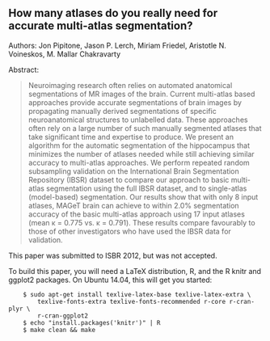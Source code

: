 How many atlases do you really need for accurate multi-atlas segmentation?
--------------------------------------------------------------------------
Authors: Jon Pipitone, Jason P. Lerch, Miriam Friedel, Aristotle N. Voineskos, M. Mallar Chakravarty 

Abstract:

> Neuroimaging research often relies on automated anatomical segmentations of
> MR images of the brain. Current multi-atlas based approaches provide accurate
> segmentations of brain images by propagating manually derived segmentations
> of specific neuroanatomical structures to unlabelled data. These approaches
> often rely on a large number of such manually segmented atlases that take
> significant time and expertise to produce. We present an algorithm for the
> automatic segmentation of the hippocampus that minimizes the number of
> atlases needed while still achieving similar accuracy to multi-atlas
> approaches. We perform repeated random subsampling validation on the
> International Brain Segmentation Repository (IBSR) dataset to compare our
> approach to basic multi-atlas segmentation using the full IBSR dataset, and
> to single-atlas (model-based) segmentation. Our results show that with only 8
> input atlases, MAGeT brain can achieve to within 2.0% segmentation accuracy
> of the basic multi-atlas approach using 17 input atlases (mean κ = 0.775 vs.
> κ = 0.791). These results compare favourably to those of other investigators
> who have used the IBSR data for validation.

This paper was submitted to ISBR 2012, but was not accepted.

To build this paper, you will need a LaTeX distribution, R, and the R knitr and
ggplot2 packages. On Ubuntu 14.04, this will get you started:

```
    $ sudo apt-get install texlive-latex-base texlive-latex-extra \
        texlive-fonts-extra texlive-fonts-recommended r-core r-cran-plyr \
        r-cran-ggplot2
    $ echo "install.packages('knitr')" | R
    $ make clean && make
```
